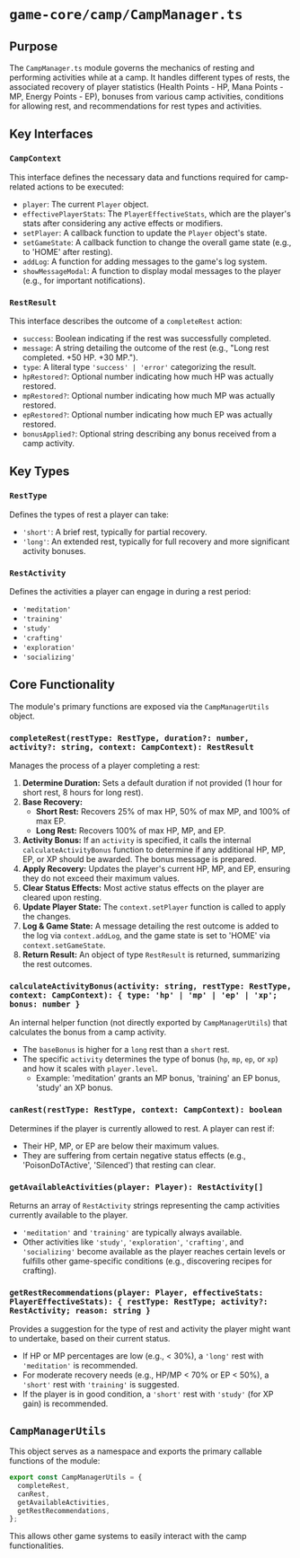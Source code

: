 # `game-core/camp/CampManager.ts`

## Purpose

The `CampManager.ts` module governs the mechanics of resting and performing activities while at a camp. It handles different types of rests, the associated recovery of player statistics (Health Points - HP, Mana Points - MP, Energy Points - EP), bonuses from various camp activities, conditions for allowing rest, and recommendations for rest types and activities.

## Key Interfaces

### `CampContext`

This interface defines the necessary data and functions required for camp-related actions to be executed:

*   `player`: The current `Player` object.
*   `effectivePlayerStats`: The `PlayerEffectiveStats`, which are the player's stats after considering any active effects or modifiers.
*   `setPlayer`: A callback function to update the `Player` object's state.
*   `setGameState`: A callback function to change the overall game state (e.g., to 'HOME' after resting).
*   `addLog`: A function for adding messages to the game's log system.
*   `showMessageModal`: A function to display modal messages to the player (e.g., for important notifications).

### `RestResult`

This interface describes the outcome of a `completeRest` action:

*   `success`: Boolean indicating if the rest was successfully completed.
*   `message`: A string detailing the outcome of the rest (e.g., "Long rest completed. +50 HP. +30 MP.").
*   `type`: A literal type `'success' | 'error'` categorizing the result.
*   `hpRestored?`: Optional number indicating how much HP was actually restored.
*   `mpRestored?`: Optional number indicating how much MP was actually restored.
*   `epRestored?`: Optional number indicating how much EP was actually restored.
*   `bonusApplied?`: Optional string describing any bonus received from a camp activity.

## Key Types

### `RestType`

Defines the types of rest a player can take:
*   `'short'`: A brief rest, typically for partial recovery.
*   `'long'`: An extended rest, typically for full recovery and more significant activity bonuses.

### `RestActivity`

Defines the activities a player can engage in during a rest period:
*   `'meditation'`
*   `'training'`
*   `'study'`
*   `'crafting'`
*   `'exploration'`
*   `'socializing'`

## Core Functionality

The module's primary functions are exposed via the `CampManagerUtils` object.

### `completeRest(restType: RestType, duration?: number, activity?: string, context: CampContext): RestResult`

Manages the process of a player completing a rest:

1.  **Determine Duration:** Sets a default duration if not provided (1 hour for short rest, 8 hours for long rest).
2.  **Base Recovery:**
    *   **Short Rest:** Recovers 25% of max HP, 50% of max MP, and 100% of max EP.
    *   **Long Rest:** Recovers 100% of max HP, MP, and EP.
3.  **Activity Bonus:** If an `activity` is specified, it calls the internal `calculateActivityBonus` function to determine if any additional HP, MP, EP, or XP should be awarded. The bonus message is prepared.
4.  **Apply Recovery:** Updates the player's current HP, MP, and EP, ensuring they do not exceed their maximum values.
5.  **Clear Status Effects:** Most active status effects on the player are cleared upon resting.
6.  **Update Player State:** The `context.setPlayer` function is called to apply the changes.
7.  **Log & Game State:** A message detailing the rest outcome is added to the log via `context.addLog`, and the game state is set to 'HOME' via `context.setGameState`.
8.  **Return Result:** An object of type `RestResult` is returned, summarizing the rest outcomes.

### `calculateActivityBonus(activity: string, restType: RestType, context: CampContext): { type: 'hp' | 'mp' | 'ep' | 'xp'; bonus: number }`

An internal helper function (not directly exported by `CampManagerUtils`) that calculates the bonus from a camp activity.

*   The `baseBonus` is higher for a `long` rest than a `short` rest.
*   The specific `activity` determines the type of bonus (`hp`, `mp`, `ep`, or `xp`) and how it scales with `player.level`.
    *   Example: 'meditation' grants an MP bonus, 'training' an EP bonus, 'study' an XP bonus.

### `canRest(restType: RestType, context: CampContext): boolean`

Determines if the player is currently allowed to rest. A player can rest if:

*   Their HP, MP, or EP are below their maximum values.
*   They are suffering from certain negative status effects (e.g., 'PoisonDoTActive', 'Silenced') that resting can clear.

### `getAvailableActivities(player: Player): RestActivity[]`

Returns an array of `RestActivity` strings representing the camp activities currently available to the player.

*   `'meditation'` and `'training'` are typically always available.
*   Other activities like `'study'`, `'exploration'`, `'crafting'`, and `'socializing'` become available as the player reaches certain levels or fulfills other game-specific conditions (e.g., discovering recipes for crafting).

### `getRestRecommendations(player: Player, effectiveStats: PlayerEffectiveStats): { restType: RestType; activity?: RestActivity; reason: string }`

Provides a suggestion for the type of rest and activity the player might want to undertake, based on their current status.

*   If HP or MP percentages are low (e.g., < 30%), a `'long'` rest with `'meditation'` is recommended.
*   For moderate recovery needs (e.g., HP/MP < 70% or EP < 50%), a `'short'` rest with `'training'` is suggested.
*   If the player is in good condition, a `'short'` rest with `'study'` (for XP gain) is recommended.

## `CampManagerUtils`

This object serves as a namespace and exports the primary callable functions of the module:

```typescript
export const CampManagerUtils = {
  completeRest,
  canRest,
  getAvailableActivities,
  getRestRecommendations,
};
```
This allows other game systems to easily interact with the camp functionalities.
